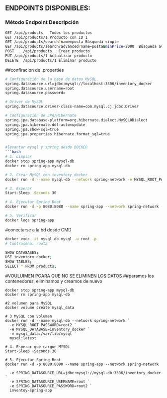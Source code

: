 ## ENDPOINTS DISPONIBLES:

### Método	Endpoint	Descripción
```bash
GET	/api/products	Todos los productos
GET	/api/products/1	Producto con ID 1
GET	/api/products/search?name=posta	Búsqueda simple
GET	/api/products/search/advanced?name=posta&minPrice=2000	Búsqueda avanzada
POST	/api/products	Crear producto
PUT	/api/products/1	Actualizar producto
DELETE	/api/products/1	Eliminar producto
```

##confiracion de .properties
```bash
# Configuración de la base de datos MySQL
spring.datasource.url=jdbc:mysql://localhost:3306/inventory_docker
spring.datasource.username=root
spring.datasource.password=

# Driver de MySQL
spring.datasource.driver-class-name=com.mysql.cj.jdbc.Driver

# Configuración de JPA/Hibernate
spring.jpa.database-platform=org.hibernate.dialect.MySQL8Dialect
spring.jpa.hibernate.ddl-auto=update
spring.jpa.show-sql=true
spring.jpa.properties.hibernate.format_sql=true


#levantar mysql y spring desde DOCKER
```bash
# 1. Limpiar
docker stop spring-app mysql-db
docker rm spring-app mysql-db

# 2. Crear MySQL con inventory_docker
docker run -d --name mysql-db --network spring-network -e MYSQL_ROOT_PASSWORD=root2 -e MYSQL_DATABASE=inventory_docker mysql:latest

# 3. Esperar
Start-Sleep -Seconds 30

# 4. Ejecutar Spring Boot
docker run -d -p 8080:8080 --name spring-app --network spring-network -e SPRING_DATASOURCE_URL=jdbc:mysql://mysql-db:3306/inventory_docker -e SPRING_DATASOURCE_USERNAME=root -e SPRING_DATASOURCE_PASSWORD=root2 inventoy-spring-app

# 5. Verificar
docker logs spring-app

```

#conectarse a la bd desde CMD
```bash
docker exec -it mysql-db mysql -u root -p
# Contraseña: root2

SHOW DATABASES;
USE inventory_docker;
SHOW TABLES;
SELECT * FROM products;
```

#VOULUIMEN POARA QUE NO SE ELIMINEN LOS DATOS
##paramos los contenedores, eliminamos y creamos de nuevo
```declarative
docker stop spring-app mysql-db
docker rm spring-app mysql-db

#2 volumen para MySQL
docker volume create mysql_data

# 3 MySQL con volumen
docker run -d --name mysql-db --network spring-network `
  -e MYSQL_ROOT_PASSWORD=root2 `
  -e MYSQL_DATABASE=inventory_docker `
  -v mysql_data:/var/lib/mysql `
  mysql:latest

# 4. Esperar que cargue MYSQL
Start-Sleep -Seconds 30

# 5. Ejecutar Spring Boot
docker run -d -p 8080:8080 --name spring-app --network spring-network `
  -e SPRING_DATASOURCE_URL=jdbc:mysql://mysql-db:3306/inventory_docker `
  -e SPRING_DATASOURCE_USERNAME=root `
  -e SPRING_DATASOURCE_PASSWORD=root2 `
  inventoy-spring-app
```